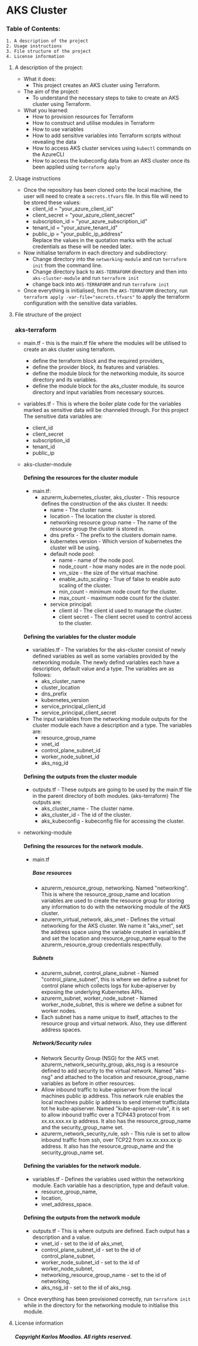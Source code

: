 # AKS Cluster
### Table of Contents:
    1. A description of the project
    2. Usage instructions
    3. File structure of the project
    4. License information 

1. A description of the project: 
    - What it does:
        - This project creates an AKS cluster using Terraform.
    - The aim of the project:
        - To understand the necessary steps to take to create an AKS cluster using Terraform.
    - What you learned:
        - How to provision resources for Terraform
        - How to construct and utilise modules in Terraform
        - How to use variables
        - How to add sensitive variables into Terraform scripts without revealing the data
        - How to access AKS cluster services using `kubectl` commands on the AzureCLI
        - How to access the kubeconfig data from an AKS cluster once its been applied using `terraform apply`

1. Usage instructions
    - Once the repository has been cloned onto the local machine, the user will need to create a `secrets.tfvars` file. In this file will need to be stored these values:
        - client_id        = "your_azure_client_id"
        - client_secret    = "your_azure_client_secret"
        - subscription_id  = "your_azure_subscription_id"
        - tenant_id        = "your_azure_tenant_id"
        - public_ip        = "your_public_ip_address" <br>
    Replace the values in the quotation marks with the actual credentials as these will be needed later.
    - Now initialise terraform in each directory and subdirectory:
        - Change directory into the `networking-module` and run `terraform init` from the command line.
        - Change directory back to `AKS-TERRAFORM` directory and then into `aks-cluster-module` and run `terraform init` 
        - change back into `AKS-TERRAFORM` and run `terraform init`
    - Once everything is initialised, from the `AKS-TERRAFORM` directory, run `terraform apply -var-file="secrets.tfvars"` to apply the terraform configuration with the sensitive data variables.

1. File structure of the project
    ### aks-terraform
    - main.tf - this is the main.tf file where the modules will be utilised to create an aks cluster using terraform.
        - define the terraform block and the required providers,
        - define the provider block, its features and variables.
        - define the module block for the networking module, its source directory and its variables.
        - define the module block for the aks_cluster module, its source directory and input variables from necessary sources.
    - variables.tf - This is where the boiler plate code for the variables marked as sensitive data will be channeled through. For this project The sensitive data variables are:
        - client_id
        - client_secret
        - subscription_id
        - tenant_id
        - public_ip

    - aks-cluster-module
        #### Defining the resources for the cluster module
        - main.tf:
            - azurerm_kubernetes_cluster, aks_cluster - This resource defines the construction of the aks cluster. It needs:
                - name - The cluster name.
                - location - The location the cluster is stored.
                - networking resource group name - The name of the resource group the cluster is stored in.
                - dns prefix - The prefix to the clusters domain name.
                - kubernetes version - Which version of kubernetes the cluster will be using.
                - default node pool:
                    - name - name of the node pool.
                    - node_count - how many nodes are in the node pool.
                    - vm_size -  the size of the virtual machine.
                    - enable_auto_scaling - True of false to enable auto scaling of the cluster.
                    - min_count - minimum node count for the cluster.
                    - max_count - maximum node count for the cluster.
                - service principal:
                    - client id - The client id used to manage the cluster.
                    - client secret - The client secret used to control access to the cluster.
        #### Defining the variables for the cluster module
        - variables.tf - The variables for the aks-cluster consist of newly defined variables as well as some variables provided by the networking module. The newly defind variables each have a description, default value and a type. The variables are as follows:
            - aks_cluster_name
            - cluster_location
            - dns_prefix
            - kubernetes_version
            - service_principal_client_id
            - service_principal_client_secret
        - The input variables from the networking module outputs for the cluster module each have a description and a type. The variables are:
            - resource_group_name
            - vnet_id
            - control_plane_subnet_id
            - worker_node_subnet_id
            - aks_nsg_id
        #### Defining the outputs from the cluster module
        - outputs.tf - These outputs are going to be used by the main.tf file in the parent directory of both modules. (aks-terraform)
        The outputs are:
            - aks_cluster_name - The cluster name.
            - aks_cluster_id - The id of the cluster.
            - aks_kubeconfig - kubeconfig file for accessing the cluster.
    - networking-module
        #### Defining the resources for the network module.
        - main.tf
            
            ##### Base resources
            - azurerm_resource_group, networking. Named "networking". This is where the resource_group_name and location variables are used to create the resource group for storing any information to do with the networking module of the AKS cluster. 
            - azurerm_virtual_network, aks_vnet - Defines the virtual networking for the AKS cluster. We name it "aks_vnet", set the address space using the variable created in variables.tf and set the location and resource_group_name equal to the azurerm_resource_group credentials respectfully. 
            ##### Subnets
            - azurerm_subnet, control_plane_subnet - Named "control_plane_subnet", this is where we define a subnet for control plane which collects logs for kube-apiserver by exposing the underlying Kubernetes APIs.
            - azurerm_subnet, worker_node_subnet - Named worker_node_subnet, this is where we define a subnet for worker nodes.
            - Each subnet has a name unique to itself, attaches to the resource group and virtual network. Also, they use different address spaces.
            ##### Network/Security rules
            - Network Security Group (NSG) for the AKS vnet. azurerm_network_security_group, aks_nsg is a resource defined to add security to the virtual network. Named "aks-nsg" and attached to the location and resource_group_name variables as before in other resources.
            - Allow inbound traffic to kube-apiserver from the local machines public ip address. This network rule enables the local machines public ip address to send internet traffic/data tot he kube-apiserver. Named "kube-apiserver-rule", it is set to allow inbound traffic over a TCP443 protocol from xx.xx.xxx.xx ip address. It also has the resource_group_name and the security_group_name set.
            - azurerm_network_security_rule, ssh - This rule is set to allow inbound traffic from ssh, over TCP22 from xx.xx.xxx.xx ip address. It also has the resource_group_name and the security_group_name set.
        #### Defining the variables for the network module.
        - variables.tf - Defines the variables used within the networking module. Each variable has a description, type and default value.
            - resource_group_name, 
            - location, 
            - vnet_address_space. 
        #### Defining the outputs from the network module
        - outputs.tf - This is where outputs are defined. Each output has a description and a value.
            - vnet_id - set to the id of aks_vnet,
            - control_plane_subnet_id - set to the id of control_plane_subnet,
            - worker_node_subnet_id - set to the id of worker_node_subnet,
            - networking_resource_group_name - set to the id of networking,
            - aks_nsg_id - set to the id of aks_nsg.
    - Once everything has been provisioned correctly, run `terraform init` while in the directory for the networking module to initialise this module.
            

1. License information 
    ##### __Copyright Karlos Moodios. All rights reserved.__